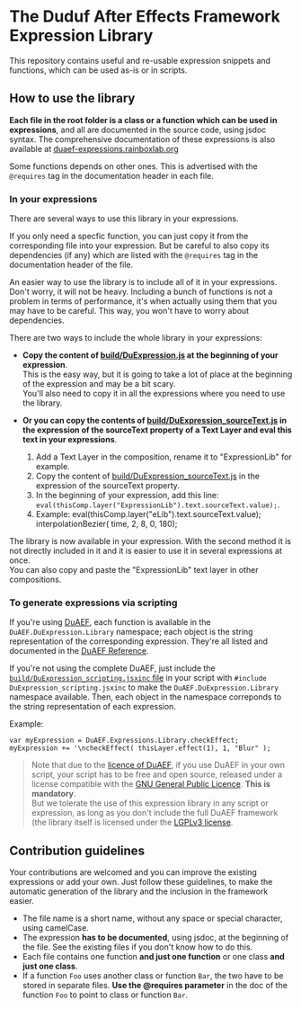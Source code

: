 # The Duduf After Effects Framework Expression Library

This repository contains useful and re-usable expression snippets and functions, which can be used as-is or in scripts.

## How to use the library

**Each file in the root folder is a class or a function which can be used in expressions**, and all are documented in the source code, using jsdoc syntax. The comprehensive documentation of these expressions is also available at [duaef-expressions.rainboxlab.org](http://duaef-expressions.rainboxlab.org)

Some functions depends on other ones. This is advertised with the `@requires` tag in the documentation header in each file.

### In your expressions

There are several ways to use this library in your expressions.

If you only need a specfic function, you can just copy it from the corresponding file into your expression. But be careful to also copy its dependencies (if any) which are listed with the `@requires` tag in the documentation header of the file.

An easier way to use the library is to include all of it in your expressions. Don't worry, it will not be heavy. Including a bunch of functions is not a problem in terms of performance, it's when actually using them that you may have to be careful. This way, you won't have to worry about dependencies.

There are two ways to include the whole library in your expressions:

- **Copy the content of [build/DuExpression.js](https://github.com/Rainbox-dev/DuAEF_ExpressionLib/blob/master/build/DuExpressio.js) at the beginning of your expression**.  
This is the easy way, but it is going to take a lot of place at the beginning of the expression and may be a bit scary.  
You'll also need to copy it in all the expressions where you need to use the library.

- **Or you can copy the contents of [build/DuExpression_sourceText.js](https://github.com/Rainbox-dev/DuAEF_ExpressionLib/blob/master/build/DuExpressionn_sourceText.js) in the expression of the sourceText property of a Text Layer and eval this text in your expressions**.  
  1. Add a Text Layer in the composition, rename it to "ExpressionLib" for example.
  2. Copy the content of [build/DuExpression_sourceText.js](https://github.com/Rainbox-dev/DuAEF_ExpressionLib/blob/master/build/DuExpressionn_sourceText.js) in the expression of the sourceText property.
  3. In the beginning of your expression, add this line: `eval(thisComp.layer("ExpressionLib").text.sourceText.value);`.
  4. Example:
    eval(thisComp.layer("eLib").text.sourceText.value);
    interpolationBezier( time, 2, 8, 0, 180);

The library is now available in your expression. With the second method it is not directly included in it and it is easier to use it in several expressions at once.  
You can also copy and paste the "ExpressionLib" text layer in other compositions.

### To generate expressions via scripting

If you're using [DuAEF](https://github.com/Rainbox-dev/DuAEF), each function is available in the `DuAEF.DuExpression.Library` namespace; each object is the string representation of the corresponding expression. They're all listed and documented in the [DuAEF Reference](https://duaef-reference.rainboxlab.org/DuAEF.DuExpression.Library.html).

If you're not using the complete DuAEF, just include the [`build/DuExpression_scripting.jsxinc` file](https://github.com/Rainbox-dev/DuAEF_ExpressionLib/blob/master/build/DuExpression_scripting.jsxinc) in your script with `#include DuExpression_scripting.jsxinc` to make the `DuAEF.DuExpression.Library` namespace available. Then, each object in the namespace correponds to the string representation of each expression.

Example:

    var myExpression = DuAEF.Expressions.Library.checkEffect;
    myExpression += '\ncheckEffect( thisLayer.effect(1), 1, "Blur" );

> Note that due to the [licence of DuAEF](https://github.com/Rainbox-dev/DuAEF/blob/master/LICENSE.md), if you use DuAEF in your own script, your script has to be free and open source, released under a license compatible with the [GNU General Public Licence](https://github.com/Rainbox-dev/DuAEF/blob/master/LICENSE.md). **This is mandatory**.  
But we tolerate the use of this expression library in any script or expression, as long as you don't include the full DuAEF framework (the library itself is licensed under the [LGPLv3 license](https://github.com/Rainbox-dev/DuAEF_ExpressionLib/blob/master/LICENSE).

## Contribution guidelines

Your contributions are welcomed and you can improve the existing expressions or add your own. Just follow these guidelines, to make the automatic generation of the library and the inclusion in the framework easier.

- The file name is a short name, without any space or special character, using camelCase.
- The expression **has to be documented**, using jsdoc, at the beginning of the file. See the existing files if you don't know how to do this.
- Each file contains one function **and just one function** or one class **and just one class**.
- If a function `Foo` uses another class or function `Bar`, the two have to be stored in separate files. **Use the @requires parameter** in the doc of the function `Foo` to point to class or function `Bar`.
